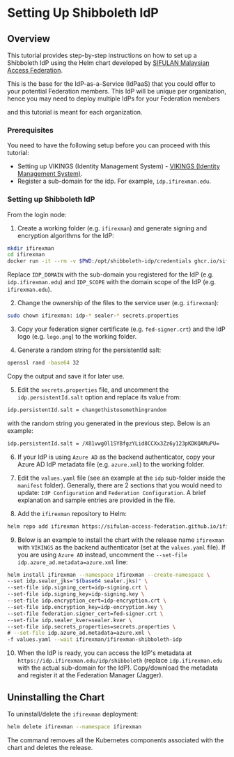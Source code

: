 # Setting Up Shibboleth IdP

## Overview

This tutorial provides step-by-step instructions on how to set up a Shibboleth IdP using the Helm chart developed by [SIFULAN Malaysian Access Federation](https://sifulan.my/).

This is the base for the IdP-as-a-Service (IdPaaS) that you could offer to your potential Federation members. This IdP will be unique per organization, hence you may need to deploy multiple IdPs for your Federation members

and this tutorial is meant for each organization.


### Prerequisites

You need to have the following setup before you can proceed with this tutorial:

- Setting up VIKINGS (Identity Management System) - [VIKINGS (Identity Management System)](guides/vikings.md).
- Register a sub-domain for the idp. For example, `idp.ifirexman.edu`.

### Setting up Shibboleth IdP

From the login node:

1. Create a working folder (e.g. `ifirexman`) and generate signing and encryption algorithms for the IdP:

  ```bash
  mkdir ifirexman
  cd ifirexman
  docker run -it --rm -v $PWD:/opt/shibboleth-idp/credentials ghcr.io/sifulan-access-federation/shibboleth-idp-base:4.2.1 /scripts/install.sh IDP_DOMAIN IDP_SCOPE
  ```

  Replace `IDP_DOMAIN` with the sub-domain you registered for the IdP (e.g. `idp.ifirexman.edu`) and `IDP_SCOPE` with the domain scope of the IdP  (e.g. `ifirexman.edu`).

2. Change the ownership of the files to the service user (e.g. `ifirexman`):

  ```bash
  sudo chown ifirexman: idp-* sealer-* secrets.properties
  ```

3. Copy your federation signer certificate (e.g. `fed-signer.crt`) and the IdP logo (e.g. `logo.png`) to the working folder.

4. Generate a random string for the persistentId salt:

  ```bash
  openssl rand -base64 32
  ```

  Copy the output and save it for later use.

5. Edit the `secrets.properties` file, and uncomment the `idp.persistentId.salt` option and replace its value from:

  ```bash
  idp.persistentId.salt = changethistosomethingrandom
  ```

  with the random string you generated in the previous step. Below is an example:

  ```bash
  idp.persistentId.salt = /X81vwg0l1SYBfgzYLid8CCXx3Zz6y123pKDKQAMuPU=
  ```

6. If your IdP is using `Azure AD` as the backend authenticator, copy your Azure AD IdP metadata file (e.g. `azure.xml`) to the working folder.

7. Edit the `values.yaml` file (see an example at the `idp` sub-folder inside the `manifest` folder). Generally, there are 2 sections that you would need to update: `IdP Configuration` and `Federation Configuration`. A brief explanation and sample entries are provided in the file.

8. Add the `ifirexman` repository to Helm:

  ```bash
  helm repo add ifirexman https://sifulan-access-federation.github.io/ifirexman-charts
  ```

9. Below is an example to install the chart with the release name `ifirexman` with `VIKINGS` as the backend authenticator (set at the `values.yaml` file). If you are using `Azure AD` instead, uncomment the `--set-file idp.azure_ad.metadata=azure.xml` line:

  ```bash
  helm install ifirexman --namespace ifirexman --create-namespace \
  --set idp.sealer_jks="$(base64 sealer.jks)" \
  --set-file idp.signing_cert=idp-signing.crt \
  --set-file idp.signing_key=idp-signing.key \
  --set-file idp.encryption_cert=idp-encryption.crt \
  --set-file idp.encryption_key=idp-encryption.key \
  --set-file federation.signer_cert=fed-signer.crt \
  --set-file idp.sealer_kver=sealer.kver \
  --set-file idp.secrets_properties=secrets.properties \
  # --set-file idp.azure_ad.metadata=azure.xml \
  -f values.yaml --wait ifirexman/ifirexman-shibboleth-idp
  ```

10. When the IdP is ready, you can access the IdP's metadata at `https://idp.ifirexman.edu/idp/shibboleth` (replace `idp.ifirexman.edu` with the actual sub-domain for the IdP). Copy/download the metadata and register it at the Federation Manager (Jagger).

## Uninstalling the Chart

To uninstall/delete the `ifirexman` deployment:

  ```bash
  helm delete ifirexman --namespace ifirexman
  ```

The command removes all the Kubernetes components associated with the chart and deletes the release.
